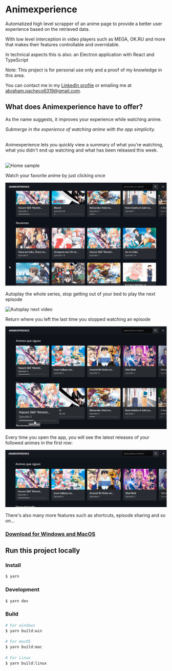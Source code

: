 # Animexperience

Automatized high level scrapper of an anime page to provide a better user experience based on the retrieved data.

With low level interception in video players such as MEGA, OK.RU and more that makes their features controllable and overridable.

In technical aspects this is also: an Electron application with React and TypeScript

Note: This project is for personal use only and a proof of my knowledge in this area.

You can contact me in my [LinkedIn profile](https://www.linkedin.com/in/jeweells/) or emailing me at [abraham.pacheco6319@gmail.com](mailto:abraham.pacheco6319@gmail.com).

## What does Animexperience have to offer?

As the name suggests, it improves your experience while watching anime.

_Submerge in the experience of watching anime with the app simplicity._

<br/>
Animexperience lets you quickly view a summary of what you're watching, what you didn't end up watching and what has been released this week.
<br/>
<br/>

![Home sample](./assets/home-sample.gif)


Watch your favorite anime by just clicking once

![Click once](./assets/open-video.gif)

Autoplay the whole series, stop getting out of your bed to play the next episode

![Autoplay next video](./assets/auto-play-next-video.gif)

Return where you left the last time you stopped watching an episode

![Return where you left](./assets/play-where-you-left.gif)


Every time you open the app, you will see the latest releases of your followed animes in the first row:

![Focus on one row for updates](./assets/focus-on-one-row-for-updates.png)

There's also many more features such as shortcuts, episode sharing and so on...

### [Download for Windows and MacOS](https://github.com/jeweells/animexperience/releases)

## Run this project locally

### Install

```bash
$ yarn
```

### Development

```bash
$ yarn dev
```

### Build

```bash
# For windows
$ yarn build:win

# For macOS
$ yarn build:mac

# For Linux
$ yarn build:linux
```
